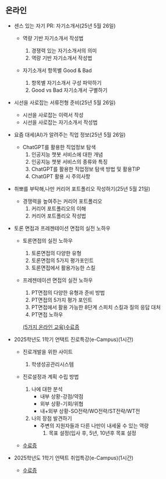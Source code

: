   ## 온라인
   * 센스 있는 자기 PR: 자기소개서(25년 5월 26일)
     
     * 역량 기반 자기소개서 작성법
        1. 경쟁력 있는 자기소개서의 의미 
        2. 역량 기반 자기소개서 작성법
        
     * 자기소개서 항목별 Good & Bad
        1. 항목별 자기소개서 구성 파악하기
        2. Good vs Bad 자기소개서 구별하기
           
   * 시선을 사로잡는 서류전형 준비(25년 5월 26일)
     
     * 시선을 사로잡는 이력서 작성
     * 시선을 사로잡는 자기소개서 작성법
     
   * 요즘 대세(AI)가 알려주는 직업 정보(25년 5월 26일)
     
     * ChatGPT를 활용한 직업정보 탐색
        1. 인공지능 챗봇 서비스에 대한 개념
        2. 인공지능 챗봇 서비스의 종류와 특징
        3. ChatGPT를 활용한 직업정보 탐색 방법 및 활용TIP 
        4. ChatGPT 활용 시 주의사항
           
   * 취뽀를 부탁해,나만 커리어 포트폴리오 작성하기(25년 5월 21일)
     
      * 경쟁력을 높여주는 커리어 포트폴리오
        1. 커리어 포트폴리오의 이해
        2. 커리어 포트폴리오 작성법
           
   * 토론 면접과 프레젠테이션 면접의 실전 노하우
     
      * 토론면접의 실전 노하우
        1. 토론면접의 다양한 유형
        2. 토론면접의 5가지 평가포인트
        3. 토론면접에서 활용가능한 스킬
        
      * 프레젠테이션 면접의 실전 노하우
        1. PT면접의 다양한 유형과 준비 방법 
        2. PT면접의 5가지 평가 포인트 
        3. PT면접에서 활용 가능한 8단계 스피치 스킬과 질의 응답 대처
        4. PT면접 노하우
      
        [(5가지 온라인 교육)수료증](./online1.pdf)
        

   * 2025학년도 1학기 언택트 진로특강(e-Campus)(1시간)

     * 진로개발을 위한 사이트
       1. 학생성공관리시스템

     * 진로설정과 계획 수립 방법
       1. 나에 대한 분석
          * 내부 상황-강점/약점
          * 외부 상황-기회/위협
          * 내+외부 상황-SO전략/WO전략/ST전략/WT전
       2. 나의 장점 발견하기
          * 주변의 지원자들과 다른 나만이 내세울 수 있는 역량
            1. 목표 설정(입사 후, 5년, 10년후 목표 설정
       
     * [수료증](./online2.pdf)
   
   * 2025학년도 1학기 언택트 취업특강(e-Campus)(1시간)
   
     * [수료증](./online3.pdf)

  
